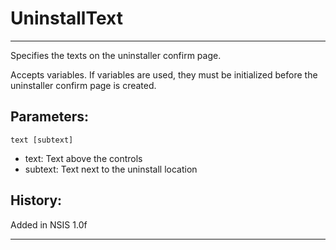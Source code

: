 # UninstallText

---

Specifies the texts on the uninstaller confirm page.

Accepts variables. If variables are used, they must be initialized before the uninstaller confirm page is created.

## Parameters:

    text [subtext]

* text: Text above the controls
* subtext: Text next to the uninstall location

## History:

Added in NSIS 1.0f

---
